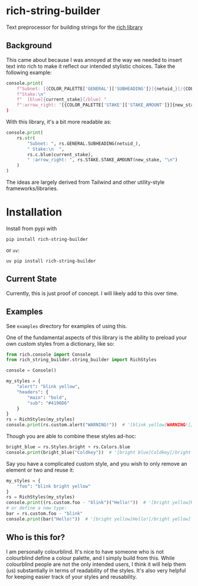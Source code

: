 # rich-string-builder
Text preprocessor for building strings for the [rich library](https://github.com/Textualize/rich)


## Background
This came about because I was annoyed at the way we needed to insert text into rich to make it reflect our intended
stylistic choices. Take the following example:

```python
console.print(
    f"Subnet: [{COLOR_PALETTE['GENERAL']['SUBHEADING']}]{netuid_}[/{COLOR_PALETTE['GENERAL']['SUBHEADING']}] "
    f"Stake:\n"
    f"  [blue]{current_stake}[/blue] "
    f":arrow_right: "[{COLOR_PALETTE['STAKE']['STAKE_AMOUNT']}]{new_stake}\n"
)
```

With this library, it's a bit more readable as:
```python
console.print(
    rs.str(
        "Subnet: ", rs.GENERAL.SUBHEADING(netuid_),
        " Stake:\n  ",
        rs.c.blue(current_stake),
        " :arrow_right: ", rs.STAKE.STAKE_AMOUNT(new_stake, "\n")
    )
)
```

The ideas are largely derived from Tailwind and other utility-style frameworks/libraries.

# Installation
Install from pypi with 
```
pip install rich-string-builder
```
or `uv`:
```
uv pip install rich-string-builder
```


## Current State
Currently, this is just proof of concept. I will likely add to this over time.


## Examples
See `examples` directory for examples of using this.

One of the fundamental aspects of this library is the ability to preload your own custom styles from a dictionary, like so:

```python
from rich.console import Console
from rich_string_builder.string_builder import RichStyles

console = Console()

my_styles = {
    "alert": "blink yellow",
    "headers": {
        "main": "bold",
        "sub": "#4196D6"
    }
}
rs = RichStyles(my_styles)
console.print(rs.custom.alert("WARNING!"))  # '[blink yellow]WARNING![/blink yellow]'
```

Though you are able to combine these styles ad-hoc:

```python
bright_blue = rs.Styles.bright + rs.Colors.blue
console.print(bright_blue("Coldkey"))  # '[bright blue]Coldkey[/bright blue]'
```

Say you have a complicated custom style, and you wish to only remove an element or two and reuse it:
```python
my_styles = {
    "foo": "blink bright yellow"
}
rs = RichStyles(my_styles)
console.print((rs.custom.foo - "blink")("Hello!"))  # '[bright yellow]Hello![/bright yellow]'
# or define a new type:
bar = rs.custom.foo - "blink"
console.print(bar("Hello!"))  # '[bright yellow]Hello![/bright yellow]'
```


## Who is this for?
I am personally colourblind. It's nice to have someone who is not colourblind define a colour palette, and I simply
build from this. While colourblind people are not the only intended users, I think it will help them (us) substantially
in terms of readability of the styles. 
It's also very helpful for keeping easier track of your styles and reusability.
